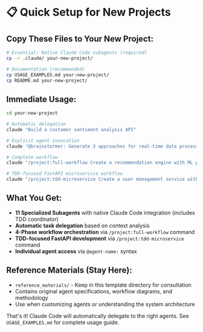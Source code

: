 # 📋 Quick Setup for New Projects

## Copy These Files to Your New Project:

```bash
# Essential: Native Claude Code subagents (required)
cp -r .claude/ your-new-project/

# Documentation (recommended) 
cp USAGE_EXAMPLES.md your-new-project/
cp README.md your-new-project/
```

## Immediate Usage:
```bash
cd your-new-project

# Automatic delegation
claude "Build a customer sentiment analysis API"

# Explicit agent invocation
claude "@brainstormer: Generate 3 approaches for real-time data processing"

# Complete workflow
claude "/project:full-workflow Create a recommendation engine with ML pipeline"

# TDD-focused FastAPI microservice workflow
claude "/project:tdd-microservice Create a user management service with authentication"
```

## What You Get:
- **11 Specialized Subagents** with native Claude Code integration (includes TDD coordinator)
- **Automatic task delegation** based on context analysis
- **4-Phase workflow orchestration** via `/project:full-workflow` command
- **TDD-focused FastAPI development** via `/project:tdd-microservice` command
- **Individual agent access** via `@agent-name:` syntax

## Reference Materials (Stay Here):
- `reference_materials/` - Keep in this template directory for consultation
- Contains original agent specifications, workflow diagrams, and methodology
- Use when customizing agents or understanding the system architecture

That's it! Claude Code will automatically delegate to the right agents. See `USAGE_EXAMPLES.md` for complete usage guide.